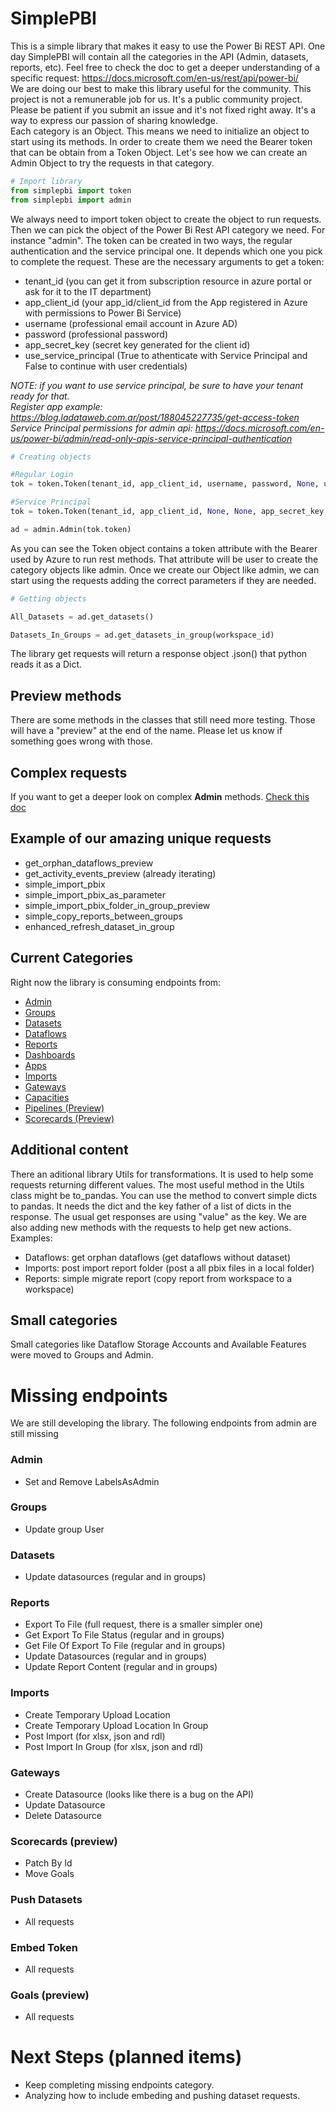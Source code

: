 # SimplePBI

This is a simple library that makes it easy to use the Power Bi REST API. One day SimplePBI will contain all the categories in the API (Admin, datasets, reports, etc).
Feel free to check the doc to get a deeper understanding of a specific request: https://docs.microsoft.com/en-us/rest/api/power-bi/
<br>We are doing our best to make this library useful for the community. This project is not a remunerable job for us. It's a public community project. Please be patient if you submit an issue and it's not fixed right away. It's a way to express our passion of sharing knowledge.
<br>Each category is an Object. This means we need to initialize an object to start using its methods. In order to create them we need the Bearer token that can be obtain from a Token Object. 
Let's see how we can create an Admin Object to try the requests in that category.

```python
# Import library
from simplepbi import token
from simplepbi import admin
```

We always need to import token object to create the object to run requests. Then we can pick the object of the Power Bi Rest API category we need. For instance "admin".
The token can be created in two ways, the regular authentication and the service principal one. It depends which one you pick to complete the request. 
These are the necessary arguments to get a token:
- tenant_id (you can get it from subscription resource in azure portal or ask for it to the IT department)
- app_client_id (your app_id/client_id from the App registered in Azure with permissions to Power Bi Service)
- username (professional email account in Azure AD)
- password (professional password)
- app_secret_key (secret key generated for the client id)
- use_service_principal (True to athenticate with Service Principal and False to continue with user credentials)


*NOTE: if you want to use service principal, be sure to have your tenant ready for that.
<br>Register app example: https://blog.ladataweb.com.ar/post/188045227735/get-access-token
<br>Service Principal permissions for admin api: https://docs.microsoft.com/en-us/power-bi/admin/read-only-apis-service-principal-authentication*


```python
# Creating objects

#Regular Login
tok = token.Token(tenant_id, app_client_id, username, password, None, use_service_principal=False)

#Service Principal
tok = token.Token(tenant_id, app_client_id, None, None, app_secret_key, use_service_principal=True)

ad = admin.Admin(tok.token)
```

As you can see the Token object contains a token attribute with the Bearer used by Azure to run rest methods. That attribute will be user to create the category objects like admin.
Once we create our Object like admin, we can start using the requests adding the correct parameters if they are needed.

```python
# Getting objects

All_Datasets = ad.get_datasets()

Datasets_In_Groups = ad.get_datasets_in_group(workspace_id)
```

The library get requests will return a response object .json() that python reads it as a Dict.

## Preview methods
There are some methods in the classes that still need more testing. Those will have a "preview" at the end of the name. Please let us know if something goes wrong with those.

## Complex requests
If you want to get a deeper look on complex __Admin__ methods. 
<a href="https://github.com/ladataweb/SimplePBI/blob/main/Admin_complex.md" target="_blank">Check this doc</a>

## Example of our amazing unique requests
- get_orphan_dataflows_preview
- get_activity_events_preview (already iterating)
- simple_import_pbix
- simple_import_pbix_as_parameter
- simple_import_pbix_folder_in_group_preview
- simple_copy_reports_between_groups
- enhanced_refresh_dataset_in_group

## Current Categories
Right now the library is consuming endpoints from: 
- <a href="https://github.com/ladataweb/SimplePBI/blob/main/Admin_details.txt" target="_blank">Admin</a>
- <a href="https://github.com/ladataweb/SimplePBI/blob/main/Groups_details.txt" target="_blank">Groups</a>
- <a href="https://github.com/ladataweb/SimplePBI/blob/main/Datasets_details.txt" target="_blank">Datasets</a>
- <a href="https://github.com/ladataweb/SimplePBI/blob/main/Dataflows_details.txt" target="_blank">Dataflows</a>
- <a href="https://github.com/ladataweb/SimplePBI/blob/main/Reports_details.txt" target="_blank">Reports</a>
- <a href="https://github.com/ladataweb/SimplePBI/blob/main/Dashboards_details.txt" target="_blank">Dashboards</a>
- <a href="https://github.com/ladataweb/SimplePBI/blob/main/Apps_details.txt" target="_blank">Apps</a>
- <a href="https://github.com/ladataweb/SimplePBI/blob/main/Imports_details.txt" target="_blank">Imports</a>
- <a href="https://github.com/ladataweb/SimplePBI/blob/main/Gateways_details.txt" target="_blank">Gateways</a>
- <a href="https://github.com/ladataweb/SimplePBI/blob/main/Capacities_details.txt" target="_blank">Capacities</a>
- <a href="https://github.com/ladataweb/SimplePBI/blob/main/Pipelines_details.txt" target="_blank">Pipelines (Preview)</a>
- <a href="https://github.com/ladataweb/SimplePBI/blob/main/Scorecards_details.txt" target="_blank">Scorecards (Preview)</a>

## Additional content
There an aditional library Utils for transformations. It is used to help some requests returning different values.
The most useful method in the Utils class might be to_pandas. You can use the method to convert simple dicts to pandas. It needs the dict and the key father of a list of dicts in the response. The usual get responses are using "value" as the key.
We are also adding new methods with the requests to help get new actions. Examples:
- Dataflows: get orphan dataflows (get dataflows without dataset)
- Imports: post import report folder (post a all pbix files in a local folder)
- Reports: simple migrate report (copy report from workspace to a workspace)

## Small categories
Small categories like Dataflow Storage Accounts and Available Features were moved to Groups and Admin.

# Missing endpoints
We are still developing the library. The following endpoints from admin are still missing
### Admin 
- Set and Remove LabelsAsAdmin
### Groups
- Update group User
### Datasets
- Update datasources (regular and in groups)
### Reports
- Export To File (full request, there is a smaller simpler one)
- Get Export To File Status (regular and in groups)
- Get File Of Export To File (regular and in groups)
- Update Datasources (regular and in groups)
- Update Report Content (regular and in groups)
### Imports
- Create Temporary Upload Location
- Create Temporary Upload Location In Group
- Post Import (for xlsx, json and rdl)
- Post Import In Group (for xlsx, json and rdl)
### Gateways 
- Create Datasource (looks like there is a bug on the API)
- Update Datasource 
- Delete Datasource 
### Scorecards (preview)
- Patch By Id 
- Move Goals
### Push Datasets
- All requests
### Embed Token
- All requests 
### Goals (preview)
- All requests

# Next Steps (planned items)
- Keep completing missing endpoints category.
- Analyzing how to include embeding and pushing dataset requests.


